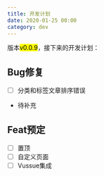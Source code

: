 ```yaml
---
title: 开发计划
date: 2020-01-25 00:00
category: dev
---
```


版本<mark>v0.0.9</mark>，接下来的开发计划：
<!-- more -->
## Bug修复
- [ ] 分类和标签文章排序错误
- 待补充

## Feat预定
- [ ] 置顶
- [ ] 自定义页面
- [ ] Vussue集成